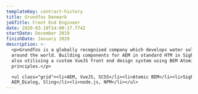 ```yaml
---
templateKey: contract-history
title: Grundfos Denmark
jobTitle: Front End Engineer
date: 2020-03-10T14:00:17.774Z
startDate: December 2019
finishDate: January 2020
description: >-
  <p>Grundfos is a globally recognised company which develops water solutions
  around the world. Building components for AEM in standard HTM in Sightly but
  also utilising a custom VueJS front end design system using BEM Atomic Design
  principles.</p>

  <ul class="grid"><li>AEM, VueJS, SCSS</li><li>Atomic BEM</li><li>Sightly,
  AEM_Dialog, Sling</li><li>node.js, NPM</li></ul>
---
```


